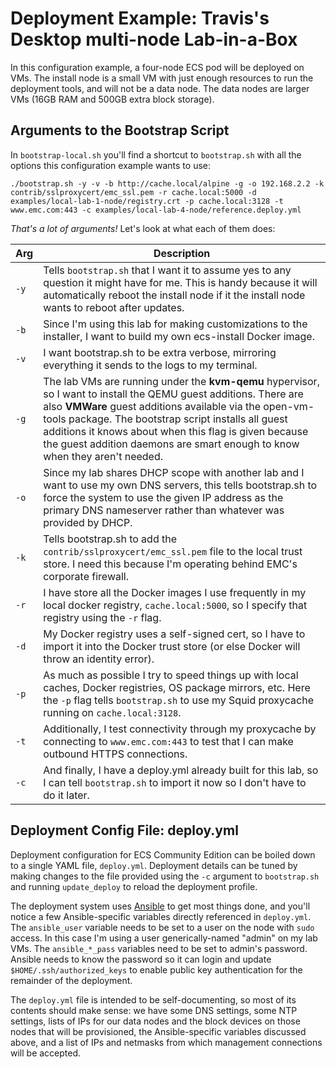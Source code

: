# Deployment Example: Travis's Desktop multi-node Lab-in-a-Box
In this configuration example, a four-node ECS pod will be deployed on VMs. The install node is a small VM with just enough resources to run the deployment tools, and will not be a data node.  The data nodes are larger VMs (16GB RAM and 500GB extra block storage).

## Arguments to the Bootstrap Script
In `bootstrap-local.sh` you'll find a shortcut to `bootstrap.sh` with all the options this configuration example wants to use:

```
./bootstrap.sh -y -v -b http://cache.local/alpine -g -o 192.168.2.2 -k contrib/sslproxycert/emc_ssl.pem -r cache.local:5000 -d examples/local-lab-1-node/registry.crt -p cache.local:3128 -t www.emc.com:443 -c examples/local-lab-4-node/reference.deploy.yml
```

_That's a lot of arguments!_  Let's look at what each of them does:

| Arg | Description |
| ---- | ----------- |
| `-y` | Tells `bootstrap.sh` that I want it to assume yes to any question it might have for me. This is handy because it will automatically reboot the install node if it the install node wants to reboot after updates. |
| `-b` | Since I'm using this lab for making customizations to the installer, I want to build my own ecs-install Docker image. |
| `-v` | I want bootstrap.sh to be extra verbose, mirroring everything it sends to the logs to my terminal. |
| `-g` | The lab VMs are running under the **kvm-qemu** hypervisor, so I want to install the QEMU guest additions. There are also **VMWare** guest additions available via the open-vm-tools package. The bootstrap script installs all guest additions it knows about when this flag is given because the guest addition daemons are smart enough to know when they aren't needed. |
| `-o` | Since my lab shares DHCP scope with another lab and I want to use my own DNS servers, this tells bootstrap.sh to force the system to use the given IP address as the primary DNS nameserver rather than whatever was provided by DHCP.|
| `-k` | Tells bootstrap.sh to add the `contrib/sslproxycert/emc_ssl.pem` file to the local trust store. I need this because I'm operating behind EMC's corporate firewall. |
| `-r` | I have store all the Docker images I use frequently in my local docker registry, `cache.local:5000`, so I specify that registry using the `-r` flag. |
| `-d` | My Docker registry uses a self-signed cert, so I have to import it into the Docker trust store (or else Docker will throw an identity error). |
| `-p` | As much as possible I try to speed things up with local caches, Docker registries, OS package mirrors, etc. Here the `-p` flag tells `bootstrap.sh` to use my Squid proxycache running on `cache.local:3128`. |
| `-t` | Additionally, I test connectivity through my proxycache by connecting to `www.emc.com:443` to test that I can make outbound HTTPS connections. |
| `-c` | And finally, I have a deploy.yml already built for this lab, so I can tell `bootstrap.sh` to import it now so I don't have to do it later. |

## Deployment Config File: deploy.yml
Deployment configuration for ECS Community Edition can be boiled down to a single YAML file, `deploy.yml`.  Deployment details can be tuned by making changes to the file provided using the `-c` argument to `bootstrap.sh` and running `update_deploy` to reload the deployment profile.

The deployment system uses [Ansible](https://github.com/ansible/ansible) to get most things done, and you'll notice a few Ansible-specific variables directly referenced in `deploy.yml`.   The `ansible_user` variable needs to be set to a user on the node with `sudo` access.  In this case I'm using a user generically-named "admin" on my lab VMs.  The `ansible_*_pass` variables need to be set to admin's password.  Ansible needs to know the password so it can login and update `$HOME/.ssh/authorized_keys` to enable public key authentication for the remainder of the deployment.

The `deploy.yml` file is intended to be self-documenting, so most of its contents should make sense: we have some DNS settings, some NTP settings, lists of IPs for our data nodes and the block devices on those nodes that will be provisioned, the Ansible-specific variables discussed above, and a list of IPs and netmasks from which management connections will be accepted.
